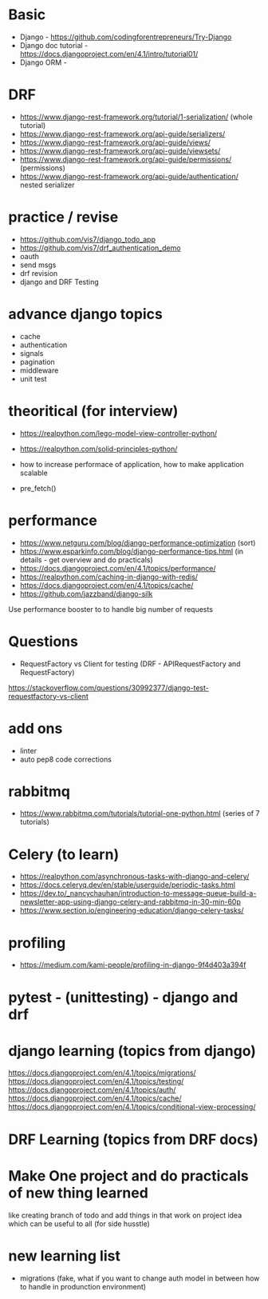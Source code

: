 # Basic
- Django - https://github.com/codingforentrepreneurs/Try-Django
- Django doc tutorial - https://docs.djangoproject.com/en/4.1/intro/tutorial01/ 
- Django ORM - 

# DRF
- https://www.django-rest-framework.org/tutorial/1-serialization/ (whole tutorial)
- https://www.django-rest-framework.org/api-guide/serializers/
- https://www.django-rest-framework.org/api-guide/views/
- https://www.django-rest-framework.org/api-guide/viewsets/
- https://www.django-rest-framework.org/api-guide/permissions/ (permissions)
- https://www.django-rest-framework.org/api-guide/authentication/
nested serializer

# practice / revise
- https://github.com/vis7/django_todo_app
- https://github.com/vis7/drf_authentication_demo
- oauth
- send msgs
- drf revision
- django and DRF Testing


# advance django topics
- cache 
- authentication
- signals
- pagination
- middleware
- unit test


# theoritical (for interview)
- https://realpython.com/lego-model-view-controller-python/
- https://realpython.com/solid-principles-python/


- how to increase performace of application, how to make application scalable
- pre_fetch()


# performance
- https://www.netguru.com/blog/django-performance-optimization (sort)
- https://www.esparkinfo.com/blog/django-performance-tips.html (in details - get overview and do practicals)
- https://docs.djangoproject.com/en/4.1/topics/performance/
- https://realpython.com/caching-in-django-with-redis/
- https://docs.djangoproject.com/en/4.1/topics/cache/
- https://github.com/jazzband/django-silk

Use performance booster to to handle big number of requests

# Questions
- RequestFactory vs Client for testing (DRF - APIRequestFactory and RequestFactory)

https://stackoverflow.com/questions/30992377/django-test-requestfactory-vs-client



# add ons
- linter
- auto pep8 code corrections

# rabbitmq 
- https://www.rabbitmq.com/tutorials/tutorial-one-python.html (series of 7 tutorials)

# Celery (to learn)
- https://realpython.com/asynchronous-tasks-with-django-and-celery/
- https://docs.celeryq.dev/en/stable/userguide/periodic-tasks.html
- https://dev.to/_nancychauhan/introduction-to-message-queue-build-a-newsletter-app-using-django-celery-and-rabbitmq-in-30-min-60p
- https://www.section.io/engineering-education/django-celery-tasks/

# profiling
- https://medium.com/kami-people/profiling-in-django-9f4d403a394f

# pytest - (unittesting) - django and drf


# django learning (topics from django)
https://docs.djangoproject.com/en/4.1/topics/migrations/
https://docs.djangoproject.com/en/4.1/topics/testing/
https://docs.djangoproject.com/en/4.1/topics/auth/
https://docs.djangoproject.com/en/4.1/topics/cache/
https://docs.djangoproject.com/en/4.1/topics/conditional-view-processing/


# DRF Learning (topics from DRF docs)


# Make One project and do practicals of new thing learned
like creating branch of todo and add things in that
work on project idea which can be useful to all (for side husstle)


# new learning list
- migrations (fake, what if you want to change auth model in between how to handle in produnction environment)


